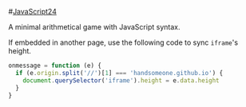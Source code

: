 #[JavaScript24](https://handsomeone.github.io/JavaScript24/)

A minimal arithmetical game with JavaScript syntax.

If embedded in another page, use the following code to sync `iframe`'s height.

```javascript
onmessage = function (e) {
  if (e.origin.split('//')[1] === 'handsomeone.github.io') {
    document.querySelector('iframe').height = e.data.height
  }
}
```

